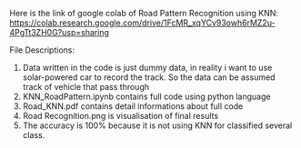 Here is the link of google colab of Road Pattern Recognition using KNN: https://colab.research.google.com/drive/1FcMR_xqYCv93owh6rMZ2u-4PgTt3ZH0G?usp=sharing

File Descriptions:

1. Data written in the code is just dummy data, in reality i want to use solar-powered car to record the track. So the data can be assumed track of vehicle that pass through
2. KNN_RoadPattern.ipynb contains full code using python language
3. Road_KNN.pdf contains detail informations about full code
4. Road Recognition.png is visualisation of final results
5. The accuracy is 100% because it is not using KNN for classified several class.

